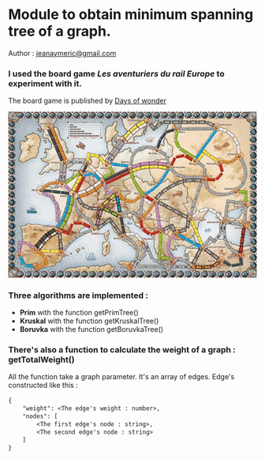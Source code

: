 # Module to obtain minimum spanning tree of a graph.
Author : [jeanaymeric@gmail.com](mailto:jeanaymeric@gmail.com")

### I used the board game ___Les aventuriers du rail Europe___ to experiment with it.
The board game is published by [Days of wonder](https://www.daysofwonder.com/)

![Game board of Les aventuriers du rail Europe](lesaventuriersdurail.jpg)
### Three algorithms are implemented :
- **Prim** with the function getPrimTree()
- **Kruskal** with the function getKruskalTree()
- **Boruvka** with the function getBoruvkaTree()

### There's also a function to calculate the weight of a graph : getTotalWeight()

All the function take a graph parameter.
It's an array of edges. Edge's constructed like this :
```
{
    "weight": <The edge's weight : number>,
    "nodes": [
        <The first edge's node : string>,
        <The second edge's node : string>
    ]
}
```
